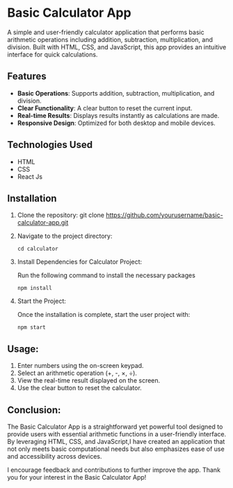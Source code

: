 # Basic Calculator App

A simple and user-friendly calculator application that performs basic arithmetic operations including addition, subtraction, multiplication, and division. Built with HTML, CSS, and JavaScript, this app provides an intuitive interface for quick calculations.

## Features

- **Basic Operations**: Supports addition, subtraction, multiplication, and division.
- **Clear Functionality**: A clear button to reset the current input.
- **Real-time Results**: Displays results instantly as calculations are made.
- **Responsive Design**: Optimized for both desktop and mobile devices.

## Technologies Used

- HTML
- CSS
- React Js

## Installation

1. Clone the repository:
   git clone https://github.com/yourusername/basic-calculator-app.git

2. Navigate to the project directory:
   
   ``cd calculator``

3. Install Dependencies for Calculator Project:

   Run the following command to install the necessary packages
   
   ``npm install``
   
 4. Start the Project:
    
    Once the installation is complete, start the user project with:

    ``npm start``

## Usage:

1. Enter numbers using the on-screen keypad.
2. Select an arithmetic operation (+, -, ×, ÷).
3. View the real-time result displayed on the screen.
4. Use the clear button to reset the calculator.

## Conclusion:

The Basic Calculator App is a straightforward yet powerful tool designed to provide users with essential arithmetic functions in a user-friendly interface. By leveraging HTML, CSS, and JavaScript,I have created an application that not only meets basic computational needs but also emphasizes ease of use and accessibility across devices.

I encourage feedback and contributions to further improve the app. Thank you for your interest in the Basic Calculator App!



 
   
